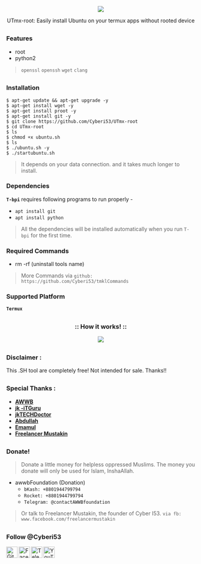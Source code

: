 <!-- T-bpi -->

<p align="center">
 <img src=".imgs/logo.png">
</p>


<p align="center">UTmx-root: Easily install Ubuntu on your termux apps without rooted device</p>

##

### Features
- root
- python2

> `openssl` `openssh` `wget` `clang`

##

### Installation
```
$ apt-get update && apt-get upgrade -y
$ apt-get install wget -y
$ apt-get install proot -y
$ apt-get install git -y
$ git clone https://github.com/Cyberi53/UTmx-root
$ cd UTmx-root
$ ls
$ chmod +x ubuntu.sh
$ ls
$ ./ubuntu.sh -y
$ ./startubuntu.sh
```
> It depends on your data connection. and it takes much longer to install.

### Dependencies

**`T-bpi`** requires following programs to run properly - 
- `apt install git`
- `apt install python`

> All the dependencies will be installed automatically when you run `T-bpi` for the first time.

### Required Commands
- rm -rf (uninstall tools name)

> More Commands via `github: https://github.com/Cyberi53/tmklCommands`

### Supported Platform
**`Termux`**

##

<h3 align="center">
:: How it works! ::
</h3>
<p align="center">
<img src=".imgs/wf.gif"/>
</p>

##

### Disclaimer :
<p>This .SH tool are completely free! Not intended for sale. Thanks!!</p>

##

### Special Thanks :

- [**AWWB**](https://facebook.com/awwbFoundation)
- [**jk -iTGuru**](https://github.com/jk-iTGuru)
- [**jkTECHDoctor**](https://github.com/jkTECHDoctor)
- [**Abdullah**](#)
- [**Emamul**](#)
- [**Freelancer Mustakin**](https://github.com/freelancermustakin)

##

### Donate!
> Donate a little money for helpless oppressed Muslims. The money you donate will only be used for Islam, InshaAllah.
- awwbFoundation (Donation)
  - `bKash: +8801944799794`
  - `Rocket: +8801944799794`
  - `Telegram: @contactAWWBfoundation`

> Or talk to Freelancer Mustakin, the founder of Cyber ​​I53. `via fb: www.facebook.com/freelancermustakin`

##

### Follow @Cyberi53
<a href="https://github.com/Cyberi53"><img align="left" title="Github" alt="Github" width="30px" src=".assets/github.png" /></a>
<a href="https://facebook.com/Cyberi53"><img align="left" title="Facebook" alt="Facebook" width="30px" src=".assets/facebook.png" /></a>
<a href="https://t.me/Cyber_i53"><img align="left" title="Telegram" alt="Telegram" width="30px" src=".assets/telegram.png" /></a>
<a href="https://m.youtube.com/channel/UCoAUatLl3PQB-buaTMn8YJw"><img align="left" title="YouTube" alt="YouTube" width="30px" src=".assets/YouTube.png" /></a>

